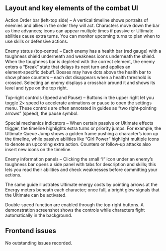 ## Layout and key elements of the combat UI

Action Order bar (left-top side) – A vertical timeline shows portraits of enemies and allies in the order they will act.  Characters move down the bar as time advances; icons can appear multiple times if passive or Ultimate abilities cause extra turns.  You can monitor upcoming turns to plan when to use skills or defensive actions.

Enemy status (top‑centre) – Each enemy has a health bar (red gauge) with a toughness shield underneath and weakness icons underneath the shield.  When the toughness bar is depleted with the correct element, the enemy enters a “Break” state that delays its next turn and applies an element‑specific debuff.  Bosses may have dots above the health bar to show phase counters – each dot disappears when a health threshold is crossed.  Selecting an enemy displays a crosshair around it and shows its level and type on the top right.

Top‑right controls (Speed and Pause) – Buttons in the upper right let you toggle 2× speed to accelerate animations or pause to open the settings menu.  These controls are often annotated in guides as “two right‑pointing arrows” (speed), the pause symbol.

Special mechanics indicators – When certain passive or Ultimate effects trigger, the timeline highlights extra turns or priority jumps.  For example, the Ultimate Queue Jump shows a golden frame pushing a character’s icon up the timeline, while passive abilities like “Girl Power” highlight multiple icons to denote an upcoming extra action.  Counters or follow‑up attacks also insert new icons on the timeline.

Enemy information panels – Clicking the small “i” icon under an enemy’s toughness bar opens a side panel with tabs for description and skills; this lets you read their abilities and check weaknesses before committing your actions.

The same guide illustrates Ultimate energy costs by pointing arrows at the Energy meters beneath each character; once full, a bright glow signals that the Ultimate can be activated.

Double‑speed function are enabled through the top‑right buttons.  A demonstration screenshot shows the controls while characters fight automatically in the background.


## Frontend issues
No outstanding issues recorded.
